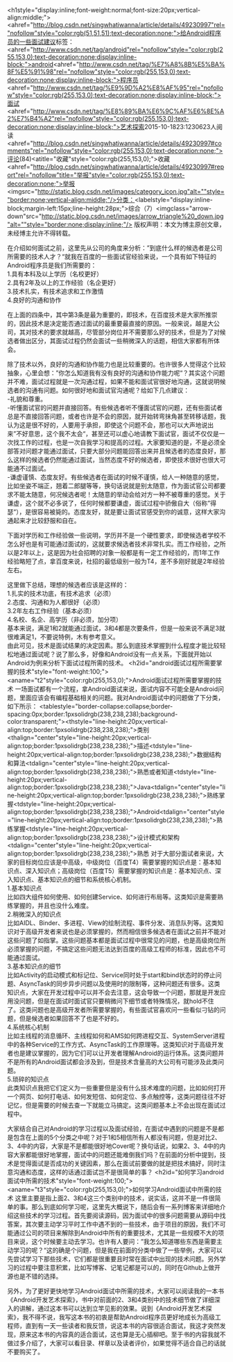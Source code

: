 <h1style="display:inline;font-weight:normal;font-size:20px;vertical-align:middle;"><ahref="http://blog.csdn.net/singwhatiwanna/article/details/49230997"rel="nofollow"style="color:rgb(51,51,51);text-decoration:none;">给Android程序员的一些面试建议</a></h1>标签：<ahref="http://www.csdn.net/tag/android"rel="nofollow"style="color:rgb(255,153,0);text-decoration:none;display:inline-block;">android</a><ahref="http://www.csdn.net/tag/%E7%A8%8B%E5%BA%8F%E5%91%98"rel="nofollow"style="color:rgb(255,153,0);text-decoration:none;display:inline-block;">程序员</a><ahref="http://www.csdn.net/tag/%E9%9D%A2%E8%AF%95"rel="nofollow"style="color:rgb(255,153,0);text-decoration:none;display:inline-block;">面试</a><ahref="http://www.csdn.net/tag/%E8%89%BA%E6%9C%AF%E6%8E%A2%E7%B4%A2"rel="nofollow"style="color:rgb(255,153,0);text-decoration:none;display:inline-block;">艺术探索</a>2015-10-1823:1230623人阅读<ahref="http://blog.csdn.net/singwhatiwanna/article/details/49230997#comments"rel="nofollow"style="color:rgb(255,153,0);text-decoration:none;">评论</a>(84)<atitle="收藏"style="color:rgb(255,153,0);">收藏</a><ahref="http://blog.csdn.net/singwhatiwanna/article/details/49230997#report"rel="nofollow"title="举报"style="color:rgb(255,153,0);text-decoration:none;">举报</a><imgsrc="http://static.blog.csdn.net/images/category_icon.jpg"alt=""style="border:none;vertical-align:middle;"/>分类：<labelstyle="display:inline-block;margin-left:15px;line-height:28px;">综合（7）<imgclass="arrow-down"src="http://static.blog.csdn.net/images/arrow_triangle%20_down.jpg"alt=""style="border:none;display:inline;"/></label>
版权声明：本文为博主原创文章，未经博主允许不得转载。

在介绍如何面试之前，这里先从公司的角度来分析：”到底什么样的候选者是公司所需要的技术人才？“就我在百度的一些面试官经验来说，一个具有如下特征的Android程序员是我们所需要的：<br/>1.具有本科及以上学历（名校更好）<br/>2.具有2年及以上的工作经验（名企更好）<br/>3.技术扎实，有技术追求和工作激情<br/>4.良好的沟通和协作

在上面的四条中，其中第3条是最为重要的，即技术，在百度技术是大家所推崇的，因此技术是决定能否通过面试的最重要最直接的原因。一般来说，越是大公司，其对技术的要求就越高，尽管部分岗位并不需要那么好的技术，但是为了对候选者做出区分，其面试过程仍然会面试一些稍微深入的话题，相信大家都有所体会。

除了技术以外，良好的沟通和协作能力也是比较重要的。也许很多人觉得这个比较抽象，心里会想：”你怎么知道我有没有良好的沟通和协作能力呢“？其实这个问题并不难，面试过程就是一次沟通过程，如果不能和面试官很好地沟通，这就说明候选者的沟通有问题。如何很好地和面试官沟通呢？给如下几点建议：<br/>-礼貌和尊重。<br/>-听懂面试官的问题并直接回答。有些候选者听不懂面试官的问题，还有些面试者总是不直接回答问题，或者也许是不会的原因，就开始转弯抹角甚至转移话题，我认为这是很不好的，人要用于承担，即使这个问题不会，那也可以大声地说出来”不好意思，这个我不太会“，甚至还可以虚心地请教下面试官，面试不仅仅是一次找工作的过程，也是一次自我学习和提高的过程。大家要知道的是，不是必须全部答对问题才能通过面试，只要大部分问题能回答出来并且候选者的态度良好，那么这样的候选者仍然能通过面试，当然态度不好的候选者，即使技术很好也很大可能通不过面试。<br/>-谦虚谨慎、态度友好。有些候选者在面试的时候不谨慎，给人一种随意的感觉，比如坐姿不端正，翘着二郎腿等等，换句话说就是别太随意，作为面试官公司都要求不能太随意，何况候选者呢！太随意的举动会给对方一种不被尊重的感觉。关于谦虚，这个就不必多说了，任何时候都要谦虚，面试过程中骄傲自大（俗称”得瑟“），是很容易被毙的。态度友好，就是要让面试官感受到你的诚意，这样大家沟通起来才比较舒服和自在。

下面对学历和工作经验做一些说明，学历并不是一个硬性要求，即使候选者学校不怎么好也是有可能通过面试的，这就要求候选者技术非常扎实。而工作经验，之所以是2年以上，这是因为社会招聘的对象一般都是有一定工作经验的，而1年工作经验略短了点，拿百度来说，社招的最低级别一般为T4，差不多刚好就是2年经验左右。

这里做下总结，理想的候选者应该是这样的：<br/>1.扎实的技术功底，有技术追求（必须）<br/>2.态度、沟通和为人都很好（必须）<br/>3.2年左右工作经验（基本必须）<br/>4.名校、名企、高学历（非必须，加分项）<br/>基本来说，满足1和2就能通过面试，3和4都是次要条件，但是一般来说不满足3就很难满足1，不要说特例，木有参考意义。<br/>由此可见，技术是面试结果的决定因素。那么到底技术掌握到什么程度才能比较轻松地通过面试呢？说了那么多，好像和Android没有一点关系，下面就开始以Android为例来分析下面试过程所需的技术。
<h2id="android面试过程所需要掌握的技术"style="font-weight:100;"><aname="t2"style="color:rgb(255,153,0);"></a>Android面试过程所需要掌握的技术</h2>
一场面试都有一个流程，拿Android面试来说，面试内容不可能全是Android问题，里面应该会有编程基础相关的问题。我对Android面试中的问题做了下分类，如下所示：
<tablestyle="border-collapse:collapse;border-spacing:0px;border:1pxsolidrgb(238,238,238);background-color:transparent;"><thead><tr><thstyle="line-height:20px;vertical-align:top;border:1pxsolidrgb(238,238,238);">类别</th><thalign="center"style="line-height:20px;vertical-align:top;border:1pxsolidrgb(238,238,238);">描述</th></tr></thead><tbody><tr><tdstyle="line-height:20px;vertical-align:top;border:1pxsolidrgb(238,238,238);">数据结构和算法</td><tdalign="center"style="line-height:20px;vertical-align:top;border:1pxsolidrgb(238,238,238);">熟悉或者知道</td></tr><tr><tdstyle="line-height:20px;vertical-align:top;border:1pxsolidrgb(238,238,238);">Java</td><tdalign="center"style="line-height:20px;vertical-align:top;border:1pxsolidrgb(238,238,238);">熟练掌握</td></tr><tr><tdstyle="line-height:20px;vertical-align:top;border:1pxsolidrgb(238,238,238);">Android</td><tdalign="center"style="line-height:20px;vertical-align:top;border:1pxsolidrgb(238,238,238);">熟练掌握</td></tr><tr><tdstyle="line-height:20px;vertical-align:top;border:1pxsolidrgb(238,238,238);">设计模式和架构</td><tdalign="center"style="line-height:20px;vertical-align:top;border:1pxsolidrgb(238,238,238);">熟悉</td></tr></tbody></table>
对于大部分面试者来说，大家的目标岗位应该是中高级，中级岗位（百度T4）需要掌握的知识点是：基本知识点、深入知识点；高级岗位（百度T5）需要掌握的知识点是：基本知识点、深入知识点、基本知识点的细节和系统核心机制。<br/>1.基本知识点<br/>比如四大组件如何使用、如何创建Service、如何进行布局等。这类知识是需要熟练掌握的，并且也没什么难度。<br/>2.稍微深入的知识点<br/>比如AIDL、Binder、多进程、View的绘制流程、事件分发、消息队列等。这类知识对于高级开发者来说也是必须掌握的，然而相信很多候选者在面试之前并不能对这些问题了如指掌。这些问题基本都是面试过程中很常见的问题，也是高级岗位所必须掌握的问题，不搞定这些问题无法达到百度的高级工程师的标准，因此也不可能通过面试。<br/>3.基本知识点的细节<br/>比如Activity的启动模式和标记位、Service同时处于start和bind状态时的停止问题、AsyncTask的同步异步问题以及使用时的限制等，这种问题还有很多。这类知识点，大家在开发过程中可以并不会去注意，这会导致一个问题，那就是开发应用没问题，但是在面试时面试官只要稍微问下细节或者特殊情况，就hold不住了。这类问题也是高级开发者所需要掌握的，有些面试官喜欢问一些看似刁钻的问题，但是候选者如果回答不了也是不好的。<br/>4.系统核心机制<br/>比如主线程的消息循环、主线程如何和AMS如何跨进程交互、SystemServer进程中的各种Service的工作方式、AsyncTask的工作原理等。这类知识对于高级开发者也是建议掌握的，因为它们可以让开发者理解Android的运行体系。这类问题并不是所有的Android面试都会涉及到，但是技术含量高的大公司有可能涉及此类问题。<br/>5.琐碎的知识点<br/>此类知识点我把它们定义为一些重要但是没有什么技术难度的问题，比如如何打开一个网页、如何打电话、如何发短信、如何定位、多点触控等，这类问题往往不好记忆，但是需要的时候去查一下就能立马搞定。这类问题基本上不会出现在面试过程中。

大家结合自己对Android的学习过程以及面试经验，在面试中遇到的问题是不是都是包含在上面的5个分类之中呢？对于1和5相信所有人都没有问题，但是对比2、3、4中的内容，大家是不是都能很好地Cover呢？换句话说，如果2、3、4中的内容大家都能很好地掌握，面试中的问题还能难倒我们吗？在前面的分析中提到，技术是觉得面试是否成功的关键因素，那么在面试前要做的就是把技术搞好，同时注意沟通和态度，这样的话通过面试岂不是很简单的事？
<h2id="如何学习android面试中所需的技术"style="font-weight:100;"><aname="t3"style="color:rgb(255,153,0);"></a>如何学习Android面试中所需的技术</h2>
这里主要是指上面2、3和4这三个类别中的技术，说实话，这并不是一件很简单的事。那么到底如何学习呢，这里先大概说下，随后会有一系列博客来详细地介绍这些技术的学习过程。首先要阅读源码，因为面试中的很多问题需要从源码中找答案，其次要主动学习平时工作中遇不到的一些技术，由于项目的原因，我们不可能通过公司的项目来解除到Android中所有的重要技术，尤其是一些规模不大的项目来说，这个时候要主动去学习。也许有人要问：”我怎么知道哪些东西是需要主动学习的呢？“这的确是个问题，但是我在前面的分类中做了一些举例，大家可以先尝试学习下那些技术，它们都是很重要且时常在面试中出现的技术问题。另外学习的过程中要注意积累，比如写博客、记笔记都是可以的，同时在Github上做开源也是不错的选择。

另外，为了更好更快地学习Android面试中所需的技术，大家可以阅读我的一本书《Android开发艺术探索》，书中对前面的2、3和4类别中的技术细节做了详细深入的讲解，通过这本书可以达到立竿见影的效果。说到《Android开发艺术探索》，我不得不说，我写这本书的初衷是帮助Android程序员更好地成长为高级工程师，直到有一天一些读者和我反馈，说这本书的内容很适合面试，我这才突然发现，原来这本书的内容真的适合面试，这也算是无心插柳吧。至于书的内容我就不做过多介绍了，大家可以看目录、样章以及读者评价，如果觉得不适合自己的话就不要购买了。
